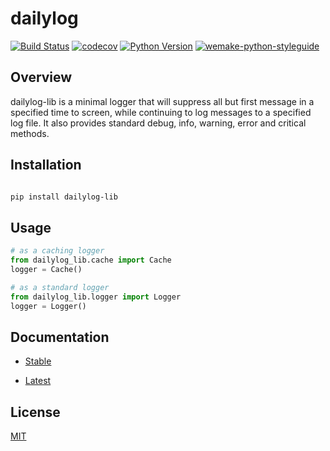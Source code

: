 # dailylog

[![Build Status](https://github.com/wtfo-guru/dailylog_lib/workflows/dailylog_lib/badge.svg)](https://github.com/wtfo-guru/dailylog-lib/actions?query=workflow%3Adailylog_lib)
[![codecov](https://codecov.io/gh/wtfo-guru/dailylog-lib/branch/main/graph/badge.svg)](https://codecov.io/gh/wtfo-guru/dailylog-lib)
[![Python Version](https://img.shields.io/pypi/pyversions/dailylog-lib.svg)](https://pypi.org/project/dailylog-lib/)
[![wemake-python-styleguide](https://img.shields.io/badge/style-wemake-000000.svg)](https://github.com/wemake-services/wemake-python-styleguide)

## Overview

dailylog-lib is a minimal logger that will suppress all but first message in a specified
time to screen, while continuing to log messages to a specified log file. It also
provides standard debug, info, warning, error and critical methods.

## Installation

```bash

pip install dailylog-lib

```

## Usage

```python
# as a caching logger
from dailylog_lib.cache import Cache
logger = Cache()

# as a standard logger
from dailylog_lib.logger import Logger
logger = Logger()
```

## Documentation

- [Stable](https://dailylog-lib.readthedocs.io/en/stable)

- [Latest](https://dailylog-lib.readthedocs.io/en/latest)

## License

[MIT](https://github.com/wtfo-guru/dailylog-lib/blob/main/LICENSE)
